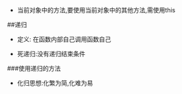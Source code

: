 * 当前对象中的方法,要使用当前对象中的其他方法,需使用this



##递归

* 定义: 在函数内部自己调用函数自己



 * 死递归:没有递归结束条件



###使用递归的方法



* 化归思想:化繁为简,化难为易
